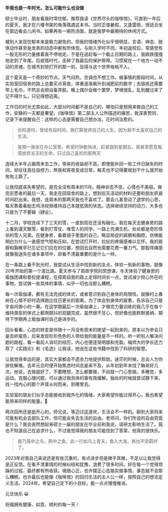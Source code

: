 **毕竟也是一年时光，怎么可能什么也没做**

硕士毕业时，朋友看我时常忧郁，推荐我读《世界尽头的咖啡馆》，可直到一年后的夏天，我才在六楼书架的角落偶遇这本书。当时正值暑假，又逢雷雨，很适合坐在窗边看会儿闲书。如果再有一碗热汤面，就是我梦中最期待的休闲方式。

被别人发现忧郁本来是极力避免的，但我的情绪外化似乎很明显，言语、神态、肢体动作甚至是发表的动态中都有所体现。与刚入学时不同，年初返校后，常感觉有一股无形的力量推着我不停地走。于是在追赶每一个截止日期的路上，我跌跌撞撞地走到了年尾。后疫情时代，击碎了我最后的保护屏障。习惯窝在一个地方一动不动的灵魂，在城市封锁打开的那一刻，显得与这个世界格格不入。

这个夏天是一个奇妙的节点。天气闷热，空调也不想工作。做事情的那段时间，从实验室回宿舍的路上总要买点宵夜，体重逐渐飙升到减肥前的数字；去锻炼还需要带上毛巾，不然总会把设备弄脏。晚上偶尔会做个噩梦，梦境很乱，乱到醒过来了记不得什么，只记得想逃离。

工作日的时光尤其如此，大部分时间都不是自己的，哪怕只是想用来做自己的工作，安静的一天都是奢望。《咖啡馆》第二部主人公所描述的痛苦，我深表赞同，记录下来提醒自己：这样的心态是需要自己想办法，花时间治愈的。

> 你知道吗，曾经有段时间，我打算放弃自己的人生，因为我不太喜欢自己的生活。

> 星期一我坐在办公室里，希望时钟能快进，赶紧跳到星期五。我甚至愿意每周放弃五天的生命，只过自己喜欢的那两天

连续大半年占据周末去工作，带来的收益却不高，即使能补回一些工作日缺失的时间，却往往高估自控力，熬夜和宵夜变成日常，每天也不记得要规划干什么就开始匆匆上路了。

让我彻底丧失希望的，是完全没有周末的11月。精神状态不佳，心情也不美丽。做完志愿者的最后一天，我走在回宿舍的路上，想到后天活动的材料还要和朋友抓紧时间赶出来。我想，连周末的那两天我也不喜欢了。那会儿甚至动了退学的心思，每天靠着看励志鸡汤视频维持自己本就低效的状态。选择继续坚持的动力，大多也只是为了不要输（肄业）。    

十二月，学校连续下了三天的雪，一直到现在还没有融化。我在每天去健身房的路上看到漫天飘雪，看到打雪仗、堆雪人的同学，一路上充满生机，处处都是奇形怪状的雪人兄弟。在健身房，看着镜子里面的自己，略显局促的肩膀和胸腔，仿佛能明白为什么一直感觉气短和压抑。在尝试打开时，拉扯的疼痛感难以忘怀。我的肩膀和胸椎早已忘记它们应在的位置，想回去自然也需要花费一番力气。那股阵痛感就像我迷失在诸多事项中，却看不清最重要的是什么一样。

在一条路上看不到光时，我尝试从生活中找到新的支点，体验一些新的事物，就像20年开始的第一个波比跳。夏天参与了周政学院的冥想课，冬天体验了健身房的瑜伽团课和普拉提课程，在探索自我的路上走得时间长一点，尝试减少担心外在的事物，尝试做一些具体的事情，似乎一切也没那么糟糕。

每一次瑜伽课，都有无法完成的体式，或者意识到自己身体的局限性。就像村上春树在心情不好时选择跑比往日更长的距离，为了体会到身体的疲惫，告诉自己只是宇宙间渺小的一粟。在这学期最后一次瑜伽课上，才做完力量训练的我几乎在每个维持类型的体式上都用颤抖的双腿完成，虽然很不甘心，但好像也能默默接纳，期待下学期再上瑜伽课时自己是进步的。

回头看看，心态的转变是伴随十一月没有周末的绝望一起到来的。原本以为参会只是去听报告，后来发现形形色色的人带给我的能量是不一样的。听一听别人解决问题的路程，看一看前人淌坑的经历，内心也便逐渐明朗和充盈。福师大的学长还力荐了《实践论》和《毛选》让我读，他说在这些书籍中找到了科研的智慧。

让我觉得幸运的是，其实大家都会不遗余力地提供帮助。迷茫的时候，总会人为你排忧解难。去年元旦时便开始焦虑时间总是来不及，从年初到年末找了聃哥好几次。他说，去做就好了，不要瞎想，怎么都要做，不如就一门心思做。多睡觉，多运动。克服心理问题，可以通过做具体的事有效缓解。独处的时候就尝试静下来，找一找内心的那个声音从何而来，到哪里去。

实验室的朋友们似乎总能接收到我外化的情绪，大家希望你能过得开心，我也希望能带来同样的能量。🌻

两次回所还是挺开心的，师兄说，等迈过这道坎，生活会不一样的。聊到大家将来可能有机会去部队工作，但可能会失去生活的自由。老师问，你们所说的自由究竟是什么？我会突然想起来硕士一届的朋友在毕业前和我说，读研太影响生活了。我也不知道自己在追求什么，不过我觉得我的朋友可能找到了答案，他真的很快乐。    

> 我乃笼中之鸟，网中之鱼，此一行如鸟上青天，鱼入大海，再也不受羁绊了。

2023年对我自己来说还是有些沉重的，有点进步但是微乎其微，不足以让我觉得是正反馈。在看不清事情的时候纠结和犹豫，浪费了很多时间。好在每一个觉得烦躁的过程，最终都有所收获。境随心迁，也许摆正心态踏实做事情，事态就不会那么糟糕。也许最后也能像《咖啡馆》的回归生活的主人公一样，按照自己的想法定义生活。2024年，希望自己定下的小目标，能一点点慢慢推进。

元旦快乐 😀 

祝福拥有健康、如意、顺利的每一天！